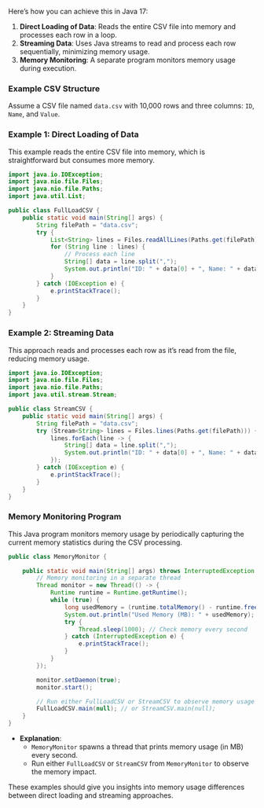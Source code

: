 Here’s how you can achieve this in Java 17:

1. **Direct Loading of Data**: Reads the entire CSV file into memory and processes each row in a loop.
2. **Streaming Data**: Uses Java streams to read and process each row sequentially, minimizing memory usage.
3. **Memory Monitoring**: A separate program monitors memory usage during execution.

### Example CSV Structure
Assume a CSV file named `data.csv` with 10,000 rows and three columns: `ID`, `Name`, and `Value`.

### Example 1: Direct Loading of Data

This example reads the entire CSV file into memory, which is straightforward but consumes more memory.

```java
import java.io.IOException;
import java.nio.file.Files;
import java.nio.file.Paths;
import java.util.List;

public class FullLoadCSV {
    public static void main(String[] args) {
        String filePath = "data.csv";
        try {
            List<String> lines = Files.readAllLines(Paths.get(filePath));
            for (String line : lines) {
                // Process each line
                String[] data = line.split(",");
                System.out.println("ID: " + data[0] + ", Name: " + data[1] + ", Value: " + data[2]);
            }
        } catch (IOException e) {
            e.printStackTrace();
        }
    }
}
```

### Example 2: Streaming Data

This approach reads and processes each row as it’s read from the file, reducing memory usage.

```java
import java.io.IOException;
import java.nio.file.Files;
import java.nio.file.Paths;
import java.util.stream.Stream;

public class StreamCSV {
    public static void main(String[] args) {
        String filePath = "data.csv";
        try (Stream<String> lines = Files.lines(Paths.get(filePath))) {
            lines.forEach(line -> {
                String[] data = line.split(",");
                System.out.println("ID: " + data[0] + ", Name: " + data[1] + ", Value: " + data[2]);
            });
        } catch (IOException e) {
            e.printStackTrace();
        }
    }
}
```

### Memory Monitoring Program

This Java program monitors memory usage by periodically capturing the current memory statistics during the CSV processing.

```java
public class MemoryMonitor {

    public static void main(String[] args) throws InterruptedException {
        // Memory monitoring in a separate thread
        Thread monitor = new Thread(() -> {
            Runtime runtime = Runtime.getRuntime();
            while (true) {
                long usedMemory = (runtime.totalMemory() - runtime.freeMemory()) / (1024 * 1024);
                System.out.println("Used Memory (MB): " + usedMemory);
                try {
                    Thread.sleep(1000); // Check memory every second
                } catch (InterruptedException e) {
                    e.printStackTrace();
                }
            }
        });

        monitor.setDaemon(true);
        monitor.start();

        // Run either FullLoadCSV or StreamCSV to observe memory usage
        FullLoadCSV.main(null); // or StreamCSV.main(null);
    }
}
```

- **Explanation**:
  - `MemoryMonitor` spawns a thread that prints memory usage (in MB) every second.
  - Run either `FullLoadCSV` or `StreamCSV` from `MemoryMonitor` to observe the memory impact.
  
These examples should give you insights into memory usage differences between direct loading and streaming approaches.